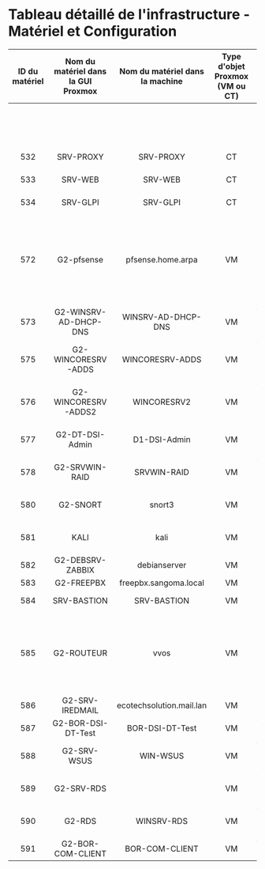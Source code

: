 # Tableau détaillé de l'infrastructure - Matériel et Configuration

| ID du matériel | Nom du matériel dans la GUI Proxmox | Nom du matériel dans la machine | Type d'objet Proxmox (VM ou CT) | OS | Fonction principal | N° de carte réseau (vmb) | Adresse IP CIDR | Nombre de disques, et par disque | RAM |
|:-------------:|:----------------------------------:|:-------------------------------:|:-------------------------------:|:--:|:-----------------:|:----------------------:|:---------------:|:-------------------------------:|:---:|
| | | | | | | | | Taille totale (en Go) | Espace libre (en Go) | Espace libre (%) | Taille totale (en Go) | Taille utilisée du serveur (En Go) |
| 532 | SRV-PROXY | SRV-PROXY | CT | Debian 12 | Proxy web | 210 | 172.20.20.4/24 | 8 | 8 | 100 | 1 | 1.68 |
| 533 | SRV-WEB | SRV-WEB | CT | Debian 12 | Serveur web | 210 | 172.20.20.3/24 | 16 | 15 | 93.75 | 2 | 2.54 |
| 534 | SRV-GLPI | SRV-GLPI | CT | Debian 12 | Supervision | 210 | 172.20.20.2/24 | 10 | 6.2 | 62 | 0.512 | 50 |
| 572 | G2-pfsense | pfsense.home.arpa | VM | Debian 12 | Pare-feu | 2 : 200 ; 210 | INTERFACE WAN : 192.168.3/24 (vmb2)<br>INTERFACE LAN : 172.16.20.254/24 (vmb200)<br>INTERFACE DMZ : 172.20.20.254/24 (vmb210) | 10 | 7.7 | 77 | 2 | 51 |
| 573 | G2-WINSRV-AD-DHCP-DNS | WINSRV-AD-DHCP-DNS | VM | Windows Server 2022 | Contrôleur de domaine | 200 | 172.16.20.3/24 | 32 | 6.95 | 21.7 | 4 | 74 |
| 575 | G2-WINCORESRV-ADDS | WINCORESRV-ADDS | VM | Windows Server 2022 Core | Contrôleur de domaine | 200 | 172.16.20.5/24 | 20 | 19 | 50 | 1 | 48 |
| 576 | G2-WINCORESRV-ADDS2 | WINCORESRV2 | VM | Windows Server 2022 Core | Contrôleur de domaine | 200 | 172.16.20.6/24 | 20 | 10.7 | 53.5 | 2 | 64 |
| 577 | G2-DT-DSI-Admin | D1-DSI-Admin | VM | Ubuntu 24.04 LTS | Administration | 200 | 172.16.20.7/24 | 25 | 2.5 | 10 | 1 | 50 |
| 578 | G2-SRVWIN-RAID | SRVWIN-RAID | VM | Windows Server 2022 | Serveur de stockage | 200 | 172.16.20.2/24 | 32(C) 75(E) | 9.5(C) 5(E) | 29.6(C) 5(E) | 4 | 57 |
| 580 | G2-SNORT | snort3 | VM | Ubuntu 24.06.2 LTS | Pentest défense | 200 | 172.16.20.9/24 | 50 | 35 | 70 | 8 | 87 |
| 581 | KALI | kali | VM | Kali-linux-2023 | Pentest attaque | 200 | 172.16.20.10/24 | 100 | 1 | 1 | 4 | 58 |
| 582 | G2-DEBSRV-ZABBIX | debianserver | VM | Debian 12 | Supervision | 200 | 172.16.20.11/24 | 10 | 5 | 50 | 2 | 45 |
| 583 | G2-FREEPBX | freepbx.sangoma.local | VM | | Téléphonie | 200 | 172.16.20.12/24 | 32 | 26.5 | 83 | 4 | 48 |
| 584 | SRV-BASTION | SRV-BASTION | VM | Debian 12 | Serveur Bastion | 210 | 172.20.20.7/24 | 10 | 4.4 | 44 | 2 | 38 |
| 585 | G2-ROUTEUR | vvos | VM | Vyos 1.5 | Routage | 200 ; 220 | INTERFACE SERVEUR : 172.16.20.253/24 (vmb200)<br>INTERFACE LAN COM : 172.16.20.253/24 (vmb220) | 4 | 2.4 | 60 | 1 | 37 |
| 586 | G2-SRV-IREDMAIL | ecotechsolution.mail.lan | VM | Debian 12 | Serveur de messagerie | 210 | 172.20.20.7/24 | 10 | 3.5 | 35 | 2 | 25 |
| 587 | G2-BOR-DSI-DT-Test | BOR-DSI-DT-Test | VM | Windows 10 Pro | Machine client DSI Test | 200 | 172.16.20.25/24 | 32 | 7 | 87.5 | 4 | 80 |
| 588 | G2-SRV-WSUS | WIN-WSUS | VM | Windows Server 2022 | Serveur de mise à jour | 200 | 172.16.20.13/24 | 32(C) 25(E) | 7.4(C) 0(E) | 23(C) 0(E) | 4 | 76 |
| 589 | G2-SRV-RDS | | VM | Windows Server 2022 | Prise en main à distance | 200 | 172.16.20.8/24 | 32 | 25 | 50 | 4 | 24 |
| 590 | G2-RDS | WINSRV-RDS | VM | Windows Server 2022 | Prise en main à distance | 200 | 172.16.20.9/24 | 32 | 17 | 53 | 4 | 80 |
| 591 | G2-BOR-COM-CLIENT | BOR-COM-CLIENT | VM | Windows 10 Pro | Client test routage | 220 | 172.16.50.5/24 | 50 | 23.5 | 47 | 4 | 80 |

